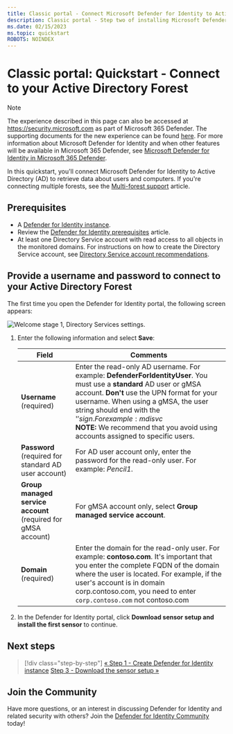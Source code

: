 ```yaml
---
title: Classic portal - Connect Microsoft Defender for Identity to Active Directory quickstart
description: Classic portal - Step two of installing Microsoft Defender for Identity helps you configure the domain connectivity settings on your Defender for Identity cloud service
ms.date: 02/15/2023
ms.topic: quickstart
ROBOTS: NOINDEX
---
```


# Classic portal: Quickstart - Connect to your Active Directory Forest

> [!NOTE]
> The experience described in this page can also be accessed at <https://security.microsoft.com> as part of Microsoft 365 Defender. The supporting documents for the new experience can be found [here](/microsoft-365/security/defender-identity/directory-service-accounts). For more information about Microsoft Defender for Identity and when other features will be available in Microsoft 365 Defender, see [Microsoft Defender for Identity in Microsoft 365 Defender](/microsoft-365/security/defender/microsoft-365-security-center-mdi).

In this quickstart, you'll connect Microsoft Defender for Identity to Active Directory (AD) to retrieve data about users and computers. If you're connecting multiple forests, see the [Multi-forest support](multi-forest.md) article.

## Prerequisites

- A [Defender for Identity instance](/defender-for-identity/classic-install-step1).
- Review the [Defender for Identity prerequisites](prerequisites.md) article.
- At least one Directory Service account with read access to all objects in the monitored domains. For instructions on how to create the Directory Service account, see [Directory Service account recommendations](directory-service-accounts.md).

## Provide a username and password to connect to your Active Directory Forest

The first time you open the Defender for Identity portal, the following screen appears:

![Welcome stage 1, Directory Services settings.](media/directory-services.png)

1. Enter the following information and select **Save**:

    |Field|Comments|
    |---|---|
    |**Username** (required)|Enter the read-only AD username. For example: **DefenderForIdentityUser**. You must use a **standard** AD user or gMSA account. **Don't** use the UPN format for your username. When using a gMSA, the user string should end with the '$' sign. For example: mdisvc$<br />**NOTE:** We recommend that you avoid using accounts assigned to specific users.|
    |**Password** (required for standard AD user account)|For AD user account only, enter the password for the read-only user. For example: *Pencil1*.|
    |**Group managed service account** (required for gMSA account)|For gMSA account only, select **Group managed service account**.|
    |**Domain** (required)|Enter the domain for the read-only user. For example: **contoso.com**. It's important that you enter the complete FQDN of the domain where the user is located. For example, if the user's account is in domain corp.contoso.com, you need to enter `corp.contoso.com` not contoso.com|

1. In the Defender for Identity portal, click **Download sensor setup and install the first sensor** to continue.

## Next steps

> [!div class="step-by-step"]
> [« Step 1 - Create Defender for Identity instance](/defender-for-identity/classic-install-step1)
> [Step 3 - Download the sensor setup »](/defender-for-identity/classic-install-step3)

## Join the Community

Have more questions, or an interest in discussing Defender for Identity and related security with others? Join the [Defender for Identity Community](<https://aka.ms/MDIcommunity>) today!
